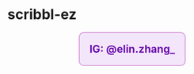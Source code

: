 # scribbl-ez

<div align="center" style="background-color: #f3e6fa; border: 2px solid #dda0dd; padding: 20px; border-radius: 10px; width: fit-content; margin: auto;">
    <strong><a href="https://www.instagram.com/elin.zhang_" style="text-decoration: none; color: #6a0dad; font-size: 1.5em;">IG: @elin.zhang_</a></strong>
</div>


